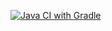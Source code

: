 [![Java CI with Gradle](https://github.com/JuliyaSvetlakova/Patterns_test_mode/actions/workflows/gradle.yml/badge.svg)](https://github.com/JuliyaSvetlakova/Patterns_test_mode/actions/workflows/gradle.yml)
